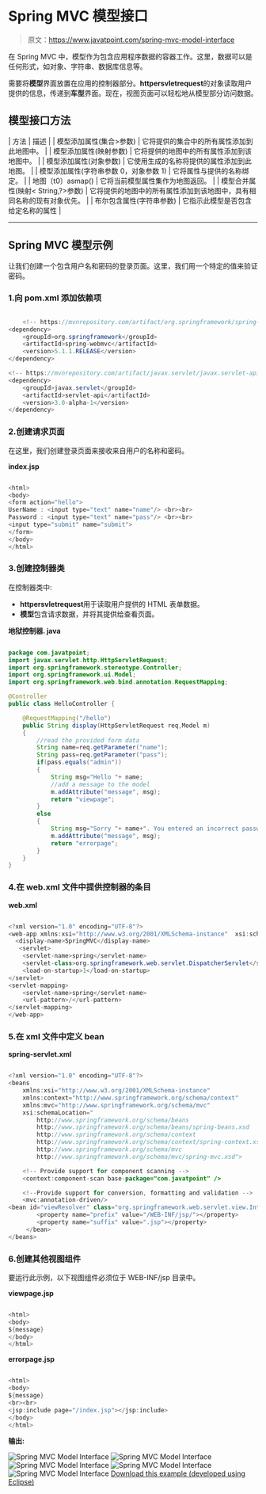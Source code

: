 # Spring MVC 模型接口

> 原文：<https://www.javatpoint.com/spring-mvc-model-interface>

在 Spring MVC 中，模型作为包含应用程序数据的容器工作。这里，数据可以是任何形式，如对象、字符串、数据库信息等。

需要将**模型**界面放置在应用的控制器部分。**httpersvletrequest**的对象读取用户提供的信息，传递到**车型**界面。现在，视图页面可以轻松地从模型部分访问数据。

## 模型接口方法

| 方法 | 描述 |
| 模型添加属性(集合>参数) | 它将提供的集合中的所有属性添加到此地图中。 |
| 模型添加属性(映射<string>参数)</string> | 它将提供的地图中的所有属性添加到该地图中。 |
| 模型添加属性(对象参数) | 它使用生成的名称将提供的属性添加到此地图。 |
| 模型添加属性(字符串参数 0，对象参数 1) | 它将属性与提供的名称绑定。 |
| 地图〔t0〕asmap() | 它将当前模型属性集作为地图返回。 |
| 模型合并属性(映射< String,?>参数) | 它将提供的地图中的所有属性添加到该地图中，具有相同名称的现有对象优先。 |
| 布尔包含属性(字符串参数) | 它指示此模型是否包含给定名称的属性 |

* * *

## Spring MVC 模型示例

让我们创建一个包含用户名和密码的登录页面。这里，我们用一个特定的值来验证密码。

### 1.向 pom.xml 添加依赖项

```java

    <!-- https://mvnrepository.com/artifact/org.springframework/spring-webmvc -->
<dependency>
    <groupId>org.springframework</groupId>
    <artifactId>spring-webmvc</artifactId>
    <version>5.1.1.RELEASE</version>
</dependency>

<!-- https://mvnrepository.com/artifact/javax.servlet/javax.servlet-api -->
<dependency>  
    <groupId>javax.servlet</groupId>  
    <artifactId>servlet-api</artifactId>  
    <version>3.0-alpha-1</version>  
</dependency>

```

### 2.创建请求页面

在这里，我们创建登录页面来接收来自用户的名称和密码。

**index.jsp**

```java

<html>
<body>
<form action="hello">
UserName : <input type="text" name="name"/> <br><br>
Password : <input type="text" name="pass"/> <br><br> 
<input type="submit" name="submit">
</form>
</body>
</html>

```

### 3.创建控制器类

在控制器类中:

*   **httpersvletrequest**用于读取用户提供的 HTML 表单数据。
*   **模型**包含请求数据，并将其提供给查看页面。

**地狱控制器. java**

```java

package com.javatpoint;
import javax.servlet.http.HttpServletRequest;
import org.springframework.stereotype.Controller;
import org.springframework.ui.Model;
import org.springframework.web.bind.annotation.RequestMapping;

@Controller
public class HelloController {

	@RequestMapping("/hello")
	public String display(HttpServletRequest req,Model m)
	{
		//read the provided form data
		String name=req.getParameter("name");
		String pass=req.getParameter("pass");
		if(pass.equals("admin"))
		{
			String msg="Hello "+ name;
			//add a message to the model
			m.addAttribute("message", msg);
			return "viewpage";
		}
		else
		{
			String msg="Sorry "+ name+". You entered an incorrect password";
			m.addAttribute("message", msg);
			return "errorpage";
		}	
	}
}

```

### 4.在 web.xml 文件中提供控制器的条目

**web.xml**

```java

<?xml version="1.0" encoding="UTF-8"?>
<web-app xmlns:xsi="http://www.w3.org/2001/XMLSchema-instance"  xsi:schemaLocation="http://java.sun.com/xml/ns/javaee http://java.sun.com/xml/ns/javaee/web-app_3_0.xsd" id="WebApp_ID" version="3.0">
  <display-name>SpringMVC</display-name>
   <servlet>  
    <servlet-name>spring</servlet-name>  
    <servlet-class>org.springframework.web.servlet.DispatcherServlet</servlet-class>  
    <load-on-startup>1</load-on-startup>    
</servlet>  
<servlet-mapping>  
    <servlet-name>spring</servlet-name>  
    <url-pattern>/</url-pattern>  
</servlet-mapping>  
</web-app>

```

### 5.在 xml 文件中定义 bean

**spring-servlet.xml**

```java

<?xml version="1.0" encoding="UTF-8"?>
<beans 
	xmlns:xsi="http://www.w3.org/2001/XMLSchema-instance" 
	xmlns:context="http://www.springframework.org/schema/context"
	xmlns:mvc="http://www.springframework.org/schema/mvc"
	xsi:schemaLocation="
		http://www.springframework.org/schema/beans
    	http://www.springframework.org/schema/beans/spring-beans.xsd
    	http://www.springframework.org/schema/context
    	http://www.springframework.org/schema/context/spring-context.xsd
    	http://www.springframework.org/schema/mvc
        http://www.springframework.org/schema/mvc/spring-mvc.xsd">

	<!-- Provide support for component scanning -->
	<context:component-scan base-package="com.javatpoint" />

	<!--Provide support for conversion, formatting and validation -->
	<mvc:annotation-driven/>
<bean id="viewResolver" class="org.springframework.web.servlet.view.InternalResourceViewResolver">
        <property name="prefix" value="/WEB-INF/jsp/"></property>
        <property name="suffix" value=".jsp"></property>        
     </bean>
</beans>

```

### 6.创建其他视图组件

要运行此示例，以下视图组件必须位于 WEB-INF/jsp 目录中。

**viewpage.jsp**

```java

<html>
<body>
${message}
</body>
</html>

```

**errorpage.jsp**

```java

<html>
<body>
${message}
<br><br>
<jsp:include page="/index.jsp"></jsp:include>
</body>
</html>

```

**输出:**

![Spring MVC Model Interface](../img/2e20e7ab09039b400690996c8b1ee306.png)
![Spring MVC Model Interface](../img/6c3eda1442099f053ced43427aad6d0e.png)
![Spring MVC Model Interface](../img/f83b5ef30ac5d5d8546ad84c750a98fc.png)
![Spring MVC Model Interface](../img/8be35906341164b98447c19ea5422e70.png)
![Spring MVC Model Interface](../img/6e8609e12412f1e828444504d2015f13.png)
[Download this example (developed using Eclipse)](https://static.javatpoint.com/sppages/download/SpringMVCRequestModel.zip)